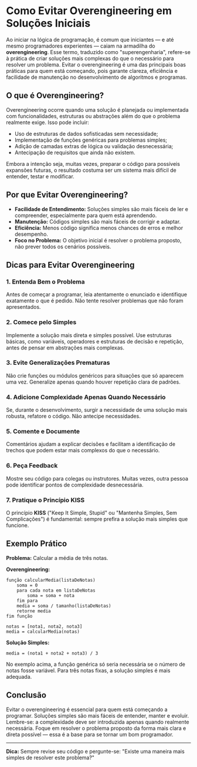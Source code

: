 
# Como Evitar Overengineering em Soluções Iniciais

Ao iniciar na lógica de programação, é comum que iniciantes — e até mesmo programadores experientes — caiam na armadilha do **overengineering**. Esse termo, traduzido como "superengenharia", refere-se à prática de criar soluções mais complexas do que o necessário para resolver um problema. Evitar o overengineering é uma das principais boas práticas para quem está começando, pois garante clareza, eficiência e facilidade de manutenção no desenvolvimento de algoritmos e programas.

## O que é Overengineering?

Overengineering ocorre quando uma solução é planejada ou implementada com funcionalidades, estruturas ou abstrações além do que o problema realmente exige. Isso pode incluir:

- Uso de estruturas de dados sofisticadas sem necessidade;
- Implementação de funções genéricas para problemas simples;
- Adição de camadas extras de lógica ou validação desnecessária;
- Antecipação de requisitos que ainda não existem.

Embora a intenção seja, muitas vezes, preparar o código para possíveis expansões futuras, o resultado costuma ser um sistema mais difícil de entender, testar e modificar.

## Por que Evitar Overengineering?

- **Facilidade de Entendimento:** Soluções simples são mais fáceis de ler e compreender, especialmente para quem está aprendendo.
- **Manutenção:** Códigos simples são mais fáceis de corrigir e adaptar.
- **Eficiência:** Menos código significa menos chances de erros e melhor desempenho.
- **Foco no Problema:** O objetivo inicial é resolver o problema proposto, não prever todos os cenários possíveis.

## Dicas para Evitar Overengineering

### 1. **Entenda Bem o Problema**

Antes de começar a programar, leia atentamente o enunciado e identifique exatamente o que é pedido. Não tente resolver problemas que não foram apresentados.

### 2. **Comece pelo Simples**

Implemente a solução mais direta e simples possível. Use estruturas básicas, como variáveis, operadores e estruturas de decisão e repetição, antes de pensar em abstrações mais complexas.

### 3. **Evite Generalizações Prematuras**

Não crie funções ou módulos genéricos para situações que só aparecem uma vez. Generalize apenas quando houver repetição clara de padrões.

### 4. **Adicione Complexidade Apenas Quando Necessário**

Se, durante o desenvolvimento, surgir a necessidade de uma solução mais robusta, refatore o código. Não antecipe necessidades.

### 5. **Comente e Documente**

Comentários ajudam a explicar decisões e facilitam a identificação de trechos que podem estar mais complexos do que o necessário.

### 6. **Peça Feedback**

Mostre seu código para colegas ou instrutores. Muitas vezes, outra pessoa pode identificar pontos de complexidade desnecessária.

### 7. **Pratique o Princípio KISS**

O princípio **KISS** ("Keep It Simple, Stupid" ou "Mantenha Simples, Sem Complicações") é fundamental: sempre prefira a solução mais simples que funcione.

## Exemplo Prático

**Problema:** Calcular a média de três notas.

**Overengineering:**
```pseudocode
função calcularMedia(listaDeNotas)
    soma = 0
    para cada nota em listaDeNotas
        soma = soma + nota
    fim para
    media = soma / tamanho(listaDeNotas)
    retorne media
fim função

notas = [nota1, nota2, nota3]
media = calcularMedia(notas)
```

**Solução Simples:**
```pseudocode
media = (nota1 + nota2 + nota3) / 3
```

No exemplo acima, a função genérica só seria necessária se o número de notas fosse variável. Para três notas fixas, a solução simples é mais adequada.

## Conclusão

Evitar o overengineering é essencial para quem está começando a programar. Soluções simples são mais fáceis de entender, manter e evoluir. Lembre-se: a complexidade deve ser introduzida apenas quando realmente necessária. Foque em resolver o problema proposto da forma mais clara e direta possível — essa é a base para se tornar um bom programador.

---
**Dica:** Sempre revise seu código e pergunte-se: "Existe uma maneira mais simples de resolver este problema?"
```
